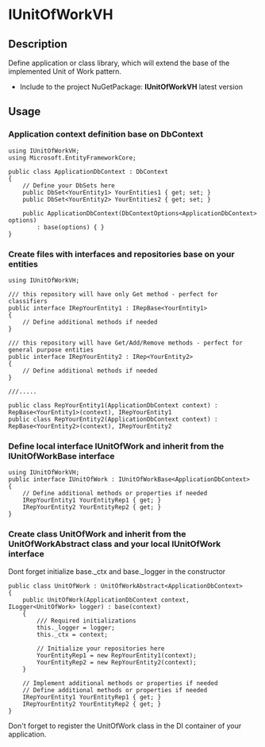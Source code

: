 # IUnitOfWorkVH

## Description

Define application or class library, which will extend the base of the implemented Unit of Work pattern.

- Include to the project NuGetPackage: **IUnitOfWorkVH** latest version

## Usage

### Application context definition base on DbContext 

```
using IUnitOfWorkVH;
using Microsoft.EntityFrameworkCore;

public class ApplicationDbContext : DbContext
{
    // Define your DbSets here
    public DbSet<YourEntity1> YourEntities1 { get; set; }
    public DbSet<YourEntity2> YourEntities2 { get; set; }

    public ApplicationDbContext(DbContextOptions<ApplicationDbContext> options)
        : base(options) { }
}
```

### Create files with interfaces and repositories base on your entities
```
using IUnitOfWorkVH;

/// this repository will have only Get method - perfect for classifiers
public interface IRepYourEntity1 : IRepBase<YourEntity1>
{
    // Define additional methods if needed
}

/// this repository will have Get/Add/Remove methods - perfect for general purpose entities
public interface IRepYourEntity2 : IRep<YourEntity2>
{
    // Define additional methods if needed
}

///.....

public class RepYourEntity1(ApplicationDbContext context) : RepBase<YourEntity1>(context), IRepYourEntity1
public class RepYourEntity2(ApplicationDbContext context) : RepBase<YourEntity2>(context), IRepYourEntity2
```

### Define local interface IUnitOfWork and inherit from the IUnitOfWorkBase interface

```
using IUnitOfWorkVH;
public interface IUnitOfWork : IUnitOfWorkBase<ApplicationDbContext>
{
    // Define additional methods or properties if needed
    IRepYourEntity1 YourEntityRep1 { get; }
    IRepYourEntity2 YourEntityRep2 { get; }
}
```

### Create class UnitOfWork and inherit from the UnitOfWorkAbstract class and your local IUnitOfWork interface

Dont forget initialize base._ctx and base._logger in the constructor

```
public class UnitOfWork : UnitOfWorkAbstract<ApplicationDbContext>
{
    public UnitOfWork(ApplicationDbContext context, ILogger<UnitOfWork> logger) : base(context)
    {
        /// Required initializations
        this._logger = logger;
        this._ctx = context;

        // Initialize your repositories here
        YourEntityRep1 = new RepYourEntity1(context);
        YourEntityRep2 = new RepYourEntity2(context);
    }

    // Implement additional methods or properties if needed
    // Define additional methods or properties if needed
    IRepYourEntity1 YourEntityRep1 { get; }
    IRepYourEntity2 YourEntityRep2 { get; }
}
```

Don't forget to register the UnitOfWork class in the DI container of your application.